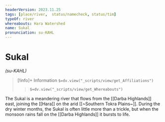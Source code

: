 ```yaml
---
headerVersion: 2023.11.25
tags: [place/river,  status/namecheck, status/tim]
typeOf: river
whereabouts: Hara Watershed
name: Sukal
pronunciation: su-KAHL
---
```

# Sukal
*(su-KAHL)*
>[!info]+ Information
> `$=dv.view("_scripts/view/get_Affiliations")`
>> `$=dv.view("_scripts/view/get_Whereabouts")`

The Sukal is a meandering river that flows from the [[Darba Highlands]] east, joining the [[Hara]] on the arid [[~Southern Tokra Plains~]]. During the dry winter months, the Sukal is often little more than a trickle, but when the monsoon rains fall on the [[Darba Highlands]] it bursts to life.